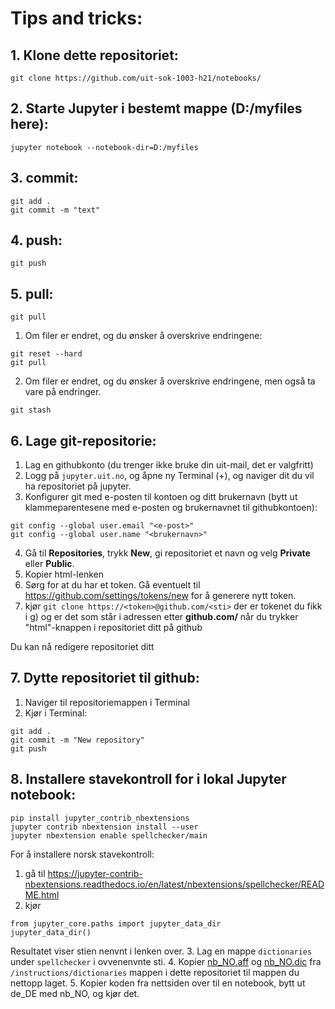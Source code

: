 # Tips and tricks:
## 1. Klone dette repositoriet: 
```
git clone https://github.com/uit-sok-1003-h21/notebooks/
```    
 
## 2. Starte Jupyter i bestemt mappe (D:/myfiles here): 
```
jupyter notebook --notebook-dir=D:/myfiles
```        
 
## 3. commit: 
```
git add .
git commit -m "text"
```   
 
## 4. push: 
```  
git push
```
 
## 5. pull: 
```     
git pull
```
1. Om filer er endret, og du ønsker å overskrive endringene:
```
git reset --hard
git pull
```

2. Om filer er endret, og du ønsker å overskrive endringene, men også ta vare på endringer.
```
git stash
```  
 
## 6. Lage git-repositorie:

1. Lag en githubkonto (du trenger ikke bruke din uit-mail, det er valgfritt)
2. Logg på `jupyter.uit.no`, og åpne ny Terminal (+), og naviger dit du vil ha repositoriet på jupyter.
3. Konfigurer git med e-posten til kontoen og ditt brukernavn (bytt ut klammeparentesene med e-posten og brukernavnet til githubkontoen):
```
git config --global user.email "<e-post>"
git config --global user.name "<brukernavn>"
```
4. Gå til **Repositories**, trykk **New**, gi repositoriet et navn og velg **Private** eller **Public**. 
5. Kopier html-lenken
6. Sørg for at du har et token. Gå eventuelt til https://github.com/settings/tokens/new for å generere nytt token.
7. kjør `git clone https://<token>@github.com/<sti>` der <token> er tokenet du fikk i g) og <sti> er det som står i adressen etter **github.com/**  når du trykker "html"-knappen i repositoriet ditt på github

 Du kan nå redigere repositoriet ditt
 
 
## 7. Dytte repositoriet til github:
1. Naviger til repositoriemappen i Terminal
2. Kjør i Terminal:
```
git add .
git commit -m "New repository"
git push 
```
      
      
 
 
## 8. Installere stavekontroll for i lokal Jupyter notebook:
```
pip install jupyter_contrib_nbextensions
jupyter contrib nbextension install --user
jupyter nbextension enable spellchecker/main
```
 
For å installere norsk stavekontroll:
1. gå til https://jupyter-contrib-nbextensions.readthedocs.io/en/latest/nbextensions/spellchecker/README.html
2. kjør
 
```
from jupyter_core.paths import jupyter_data_dir
jupyter_data_dir()
```
 
Resultatet viser stien nenvnt i lenken over. 
3. Lag en mappe `dictionaries` under `spellchecker` i ovvenenvnte sti.
4. Kopier [nb_NO.aff](./dictionaries/nb_NO.aff) og [nb_NO.dic](./dictionaries/nb_NO.dic) fra `/instructions/dictionaries` mappen i dette repositoriet til mappen du nettopp laget.
5. Kopier koden fra nettsiden over til en notebook, bytt ut de_DE med nb_NO, og kjør det.
        
